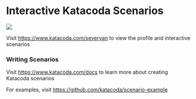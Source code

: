 # Interactive Katacoda Scenarios

[![](http://shields.katacoda.com/katacoda/severyan/count.svg)](https://www.katacoda.com/severyan "Get your profile on Katacoda.com")

Visit https://www.katacoda.com/severyan to view the profile and interactive scenarios

### Writing Scenarios
Visit https://www.katacoda.com/docs to learn more about creating Katacoda scenarios

For examples, visit https://github.com/katacoda/scenario-example
